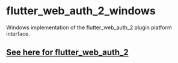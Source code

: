 # flutter_web_auth_2_windows

Windows implementation of the flutter_web_auth_2 plugin platform interface.

## [See here for flutter_web_auth_2](https://pub.dev/packages/flutter_web_auth_2)
